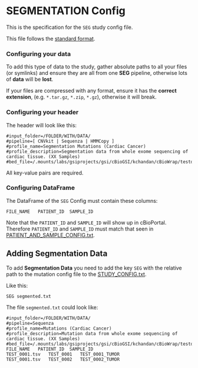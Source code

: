 # SEGMENTATION Config
This is the specification for the `SEG` study config file.

This file follows the [standard format](STUDY_CONFIG.md).

### Configuring your data
To add this type of data to the study, gather absolute paths to all your files (or symlinks) and ensure they are all from one **SEG** pipeline, otherwise lots of **data** will be **lost**.

If your files are compressed with any format, ensure it has the **correct extension**, (e.g. `*.tar.gz`, `*.zip`, `*.gz`), otherwise it will break.

### Configuring your header

The header will look like this:
```
#input_folder=/FOLDER/WITH/DATA/
#pipeline=[ CNVkit | Sequenza | HMMCopy ]
#profile_name=Segmentation Mutations (Cardiac Cancer)
#profile_description=Segmentation data from whole exome sequencing of cardiac tissue. (XX Samples)
#bed_file=/.mounts/labs/gsiprojects/gsi/cBioGSI/kchandan/cBioWrap/testdata/ncbi_genes_hg19_canonical.bed
```
All key-value pairs are required. 

### Configuring DataFrame

The DataFrame of the `SEG` Config must contain these columns:

```
FILE_NAME	PATIENT_ID	SAMPLE_ID
```

Note that the `PATIENT_ID` and `SAMPLE_ID` will show up in cBioPortal. Therefore `PATIENT_ID` and `SAMPLE_ID` must match that seen in [PATIENT_AND_SAMPLE_CONFIG.txt](PATIENT_AND_SAMPLE_CONFIG.md).

## Adding Segmentation Data

To add **Segmentation Data** you need to add the key `SEG` with the relative path to the mutation config file to the [STUDY_CONFIG.txt](STUDY_CONFIG.md). 

Like this:

```
SEG	segmented.txt
```
The file `segmented.txt` could look like:

```
#input_folder=/FOLDER/WITH/DATA/
#pipeline=Sequenza
#profile_name=Mutations (Cardiac Cancer)
#profile_description=Mutation data from whole exome sequencing of cardiac tissue. (XX Samples)
#bed_file=/.mounts/labs/gsiprojects/gsi/cBioGSI/kchandan/cBioWrap/testdata/ncbi_genes_hg19_canonical.bed
FILE_NAME	PATIENT_ID	SAMPLE_ID
TEST_0001.tsv	TEST_0001	TEST_0001_TUMOR
TEST_0001.tsv	TEST_0002	TEST_0002_TUMOR
```